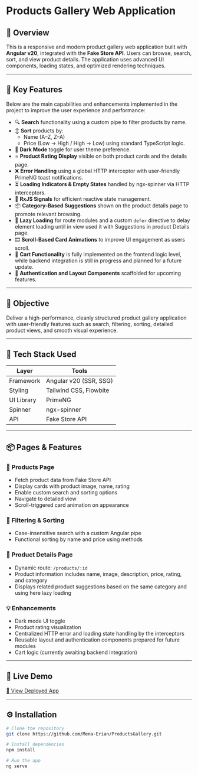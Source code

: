 # Products Gallery Web Application

## 🧾 Overview

This is a responsive and modern product gallery web application built with **Angular v20**, integrated with the **Fake Store API**. Users can browse, search, sort, and view product details. The application uses advanced UI components, loading states, and optimized rendering techniques.

---

## 🚀 Key Features

Below are the main capabilities and enhancements implemented in the project to improve the user experience and performance:

- 🔍 **Search** functionality using a custom pipe to filter products by name.
- ↕️ **Sort** products by:
  - Name (A–Z, Z–A)
  - Price (Low → High / High → Low) using standard TypeScript logic.
- 🌙 **Dark Mode** toggle for user theme preference.
- ⭐ **Product Rating Display** visible on both product cards and the details page.
- ❌ **Error Handling** using a global HTTP interceptor with user-friendly PrimeNG toast notifications.
- ⏳ **Loading Indicators & Empty States** handled by ngx-spinner via HTTP interceptors.
- 📡 **RxJS Signals** for efficient reactive state management.
- 📦 **Category-Based Suggestions** shown on the product details page to promote relevant browsing.
- 🚦 **Lazy Loading** for route modules and a custom `defer` directive to delay element loading until in view used it with Suggestions in product Details page.
- 🎞️ **Scroll-Based Card Animations** to improve UI engagement as users scroll.
- 🛒 **Cart Functionality** is fully implemented on the frontend logic level, while backend integration is still in progress and planned for a future update.
- 🔐 **Authentication and Layout Components** scaffolded for upcoming features.

---

## 🎯 Objective

Deliver a high-performance, cleanly structured product gallery application with user-friendly features such as search, filtering, sorting, detailed product views, and smooth visual experience.

---

## 🧰 Tech Stack Used

| Layer      | Tools                  |
| ---------- | ---------------------- |
| Framework  | Angular v20 (SSR, SSG) |
| Styling    | Tailwind CSS, Flowbite |
| UI Library | PrimeNG                |
| Spinner    | ngx-spinner            |
| API        | Fake Store API         |

---

## 📦 Pages & Features

### 📃 Products Page

- Fetch product data from Fake Store API
- Display cards with product image, name, rating
- Enable custom search and sorting options
- Navigate to detailed view
- Scroll-triggered card animation on appearance

### 🔎 Filtering & Sorting

- Case-insensitive search with a custom Angular pipe
- Functional sorting by name and price using methods

### 🧾 Product Details Page

- Dynamic route: `/products/:id`
- Product information includes name, image, description, price, rating, and category
- Displays related product suggestions based on the same category and using here lazy loading

### 💡 Enhancements

- Dark mode UI toggle
- Product rating visualization
- Centralized HTTP error and loading state handling by the interceptors
- Reusable layout and authentication components prepared for future modules
- Cart logic (currently awaiting backend integration)

---

## 🔗 Live Demo

[🔗 View Deployed App](https://products-gallery-five.vercel.app)

---

## ⚙️ Installation

```bash
# Clone the repository
git clone https://github.com/Mena-Erian/ProductsGallery.git

# Install dependencies
npm install

# Run the app
ng serve
```
